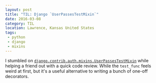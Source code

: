 ```yaml
---
layout: post
title: "TIL: Django `UserPassesTestMixin`"
date: 2016-03-08
category: TIL
location: Lawrence, Kansas United States
tags:
 - python
 - django
 - mixins
---
```


I stumbled on [`django.contrib.auth.mixins.UserPassesTestMixin`](https://docs.djangoproject.com/en/1.9/topics/auth/default/#django.contrib.auth.mixins.UserPassesTestMixin) while helping a friend out with a quick code review. While the `test_func` feels weird at first, but it's a useful alternative to writing a bunch of one-off decorators.
